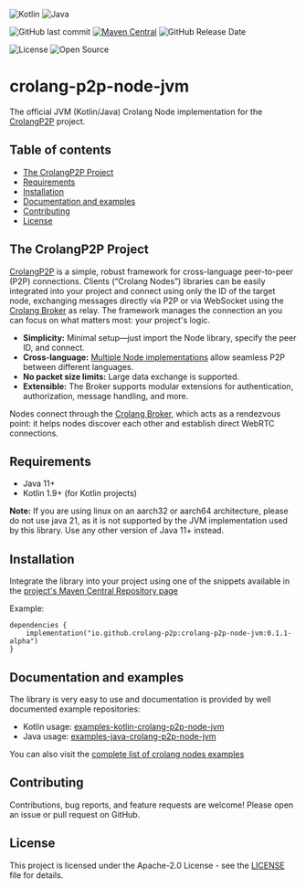 ![Kotlin](https://img.shields.io/badge/Kotlin-1.9-blueviolet?logo=kotlin)
![Java](https://img.shields.io/badge/Java-11-blue)

![GitHub last commit](https://img.shields.io/github/last-commit/crolang-p2p/crolang-p2p-node-jvm)
[![Maven Central](https://img.shields.io/maven-central/v/io.github.crolang-p2p/crolang-p2p-node-jvm.svg)](https://central.sonatype.com/artifact/io.github.crolang-p2p/crolang-p2p-node-jvm)
![GitHub Release Date](https://img.shields.io/github/release-date/crolang-p2p/crolang-p2p-node-jvm)

![License](https://img.shields.io/badge/License-Apache_2.0-blue.svg)
![Open Source](https://img.shields.io/badge/Open%20Source-%E2%9C%93-brightgreen)

# crolang-p2p-node-jvm
The official JVM (Kotlin/Java) Crolang Node implementation for the [CrolangP2P](https://github.com/crolang-p2p) project.

## Table of contents
- [The CrolangP2P Project](#the-crolangp2p-project)
- [Requirements](#requirements)
- [Installation](#installation)
- [Documentation and examples](#documentation-and-examples)
- [Contributing](#contributing)
- [License](#license)

## The CrolangP2P Project
[CrolangP2P](https://github.com/crolang-p2p) is a simple, robust framework for cross-language peer-to-peer (P2P) connections. Clients (“Crolang Nodes”) libraries can be easily integrated into your project and connect using only the ID of the target node, exchanging messages directly via P2P or via WebSocket using the [Crolang Broker](https://github.com/crolang-p2p/crolang-p2p-broker) as relay. The framework manages the connection an you can focus on what matters most: your project's logic.

- **Simplicity:** Minimal setup—just import the Node library, specify the peer ID, and connect.
- **Cross-language:** [Multiple Node implementations](#available-crolangp2p-node-implementations) allow seamless P2P between different languages.
- **No packet size limits:** Large data exchange is supported.
- **Extensible:** The Broker supports modular extensions for authentication, authorization, message handling, and more.

Nodes connect through the [Crolang Broker](https://github.com/crolang-p2p/crolang-p2p-broker), which acts as a rendezvous point: it helps nodes discover each other and establish direct WebRTC connections.

## Requirements
- Java 11+
- Kotlin 1.9+ (for Kotlin projects)

**Note:** If you are using linux on an aarch32 or aarch64 architecture, please do not use java 21, as it is not supported by the JVM implementation used by this library. 
Use any other version of Java 11+ instead.

## Installation
Integrate the library into your project using one of the snippets available in the [project's Maven Central Repository page](https://central.sonatype.com/artifact/io.github.crolang-p2p/crolang-p2p-node-jvm/overview)

Example:
```
dependencies {
    implementation("io.github.crolang-p2p:crolang-p2p-node-jvm:0.1.1-alpha")
}
```

## Documentation and examples
The library is very easy to use and documentation is provided by well documented example repositories:
- Kotlin usage: [examples-kotlin-crolang-p2p-node-jvm](https://github.com/crolang-p2p/examples-kotlin-crolang-p2p-node-jvm)
- Java usage: [examples-java-crolang-p2p-node-jvm](https://github.com/crolang-p2p/examples-java-crolang-p2p-node-jvm)

You can also visit the [complete list of crolang nodes examples](https://github.com/crolang-p2p#usage-examples)

## Contributing
Contributions, bug reports, and feature requests are welcome! Please open an issue or pull request on GitHub.

## License
This project is licensed under the Apache-2.0 License - see the [LICENSE](./LICENSE) file for details.